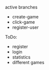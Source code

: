 active branches
- create-game
- click-game
- register-user

ToDo:
- register
- login
- statistics
- different games

